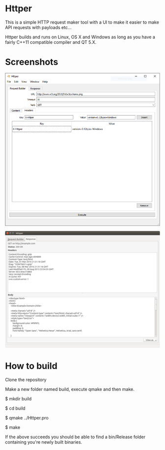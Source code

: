 # Httper
This is a simple HTTP request maker tool with a UI to make it easier to make API requests with payloads etc...

Httper builds and runs on Linux, OS X and Windows as long as you have a fairly C++11 compatible compiler and QT 5.X. 

# Screenshots
![Alt text](https://raw.githubusercontent.com/SneWs/Httper/master/Screenshots/Screenshot002.png "Screenshot 02")

![Alt text](https://raw.githubusercontent.com/SneWs/Httper/master/Screenshots/Screenshot001.png "Screenshot 01")

# How to build
Clone the repository

Make a new folder named build, execute qmake and then make.

$ mkdir build

$ cd build

$ qmake ../Httper.pro

$ make


If the above succeeds you should be able to find a bin/Release folder containing you're newly built binaries.


